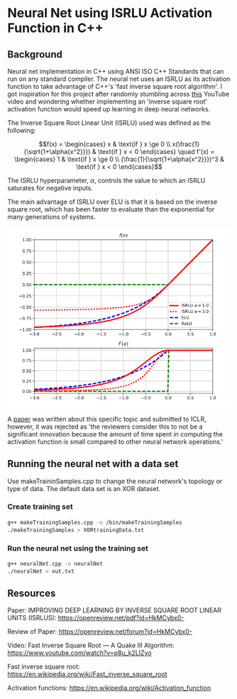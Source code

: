 # Neural Net using ISRLU Activation Function in C++

## Background

Neural net implementation in C++ using ANSI ISO C++ Standards that can run on any standard compiler. The neural net uses an ISRLU as its activation function to take advantage of C++'s 'fast inverse square root algorithm'. I got inspiration for this project after randomly stumbling across [this](https://youtu.be/p8u_k2LIZyo) YouTube video and wondering whether implementing an 'inverse square root' activation function would speed up learning in deep neural networks. 

The Inverse Square Root Linear Unit (ISRLU) used was defined as the following:

$$f(x) = \begin{cases}
             x  & \text{if } x \ge 0 \\
             x(\frac{1}{\sqrt{1+\alpha{x^2}}})  & \text{if } x < 0
       \end{cases} \quad
f'(x) = \begin{cases}
             1  & \text{if } x \ge 0 \\
             (\frac{1}{\sqrt{1+\alpha{x^2}}})^3  & \text{if } x < 0
       \end{cases}$$

The ISRLU hyperparameter, $\alpha$, controls the value to which an ISRLU saturates for negative inputs. 

The main advantage of ISRLU over ELU is that it is based on the inverse square root, which has
been faster to evaluate than the exponential for many generations of systems.

![Activation Function Comparison](ISRLUFunc.png)

A [paper](https://openreview.net/pdf?id=HkMCybx0-) was written about this specific topic and submitted to ICLR, however, it was rejected as 'the reviewers consider this to not be a significant innovation because the amount of time spent in computing the activation function is small compared to other neural network operations.'

## Running the neural net with a data set 

Use makeTraininSamples.cpp to change the neural network's topology or type of data. The default data set is an XOR dataset.

### Create training set
```bash
g++ makeTrainingSamples.cpp -o /bin/makeTrainingSamples
./makeTrainingSamples > XORtrainingData.txt
```
### Run the neural net using the training set 
```bash
g++ neuralNet.cpp -o neuralNet
./neuralNet > out.txt
```

## Resources
Paper: IMPROVING DEEP LEARNING BY INVERSE SQUARE
ROOT LINEAR UNITS (ISRLUS): https://openreview.net/pdf?id=HkMCybx0-

Review of Paper: https://openreview.net/forum?id=HkMCybx0-

Video: Fast Inverse Square Root — A Quake III Algorithm: https://www.youtube.com/watch?v=p8u_k2LIZyo 

Fast inverse square root: https://en.wikipedia.org/wiki/Fast_inverse_square_root

Activation functions: https://en.wikipedia.org/wiki/Activation_function
